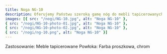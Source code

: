 ```yaml
---
title: Noga NG-10
description: Oferujemy Państwu szeroką gamę nóg do mebli tapicerowanych, a pośród nich znajduje się niezwykle nowoczesny i stylowy model NG-10. Wszelkie parametry można zobaczyć na rysunku technicznym zamieszczonym poniżej. Zachęcamy do zakupu.
images: [{ src: "/nogi/NG-10.jpg", alt: "Noga NG-10" },
{ src: "/nogi/NG-10-photo-01.jpg", alt: "Noga NG-10" },
{ src: "/nogi/NG-10-photo-02.jpg", alt: "Noga NG-10" },
{ src: "/nogi/ng-10.png", alt: "Noga NG-10" }]
---
```


Zastosowanie: Meble tapicerowane
Powłoka: Farba proszkowa, chrom
